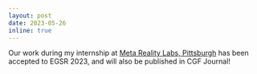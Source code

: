 ```yaml
---
layout: post
date: 2023-05-26
inline: true
---
```


Our work during my internship at <a target="_blank" href="https://about.facebook.com/realitylabs/">Meta Reality Labs, Pittsburgh</a> has been accepted to EGSR 2023, and will also be published in CGF Journal!